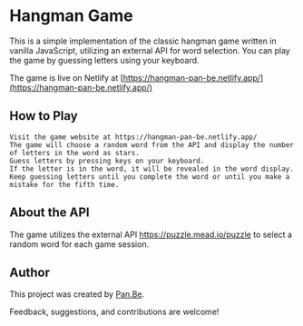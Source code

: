 # Hangman Game

This is a simple implementation of the classic hangman game written in vanilla JavaScript, utilizing an external API for word selection. You can play the game by guessing letters using your keyboard.

The game is live on Netlify at [https://hangman-pan-be.netlify.app/](https://hangman-pan-be.netlify.app/)

## How to Play

    Visit the game website at https://hangman-pan-be.netlify.app/
    The game will choose a random word from the API and display the number of letters in the word as stars.
    Guess letters by pressing keys on your keyboard.
    If the letter is in the word, it will be revealed in the word display.
    Keep guessing letters until you complete the word or until you make a mistake for the fifth time.

## About the API

The game utilizes the external API https://puzzle.mead.io/puzzle to select a random word for each game session.

## Author

This project was created by [Pan.Be](https://pan-be.vercel.app/).

Feedback, suggestions, and contributions are welcome!
